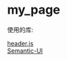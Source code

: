# my_page
使用的库:

[header.js](https://github.com/WickyNilliams/headroom.js)  
[Semantic-UI](http://semantic-ui.com/)  
